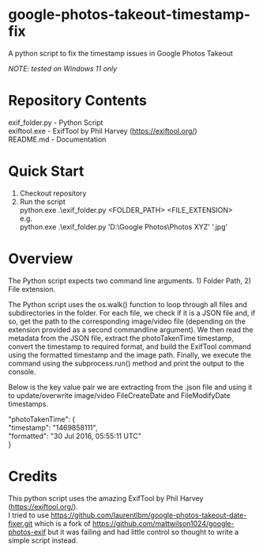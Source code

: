 # google-photos-takeout-timestamp-fix
A python script to fix the timestamp issues in Google Photos Takeout  
  
*NOTE: tested on Windows 11 only*  

# Repository Contents
exif_folder.py - Python Script  
exiftool.exe - ExifTool by Phil Harvey (https://exiftool.org/)  
README.md - Documentation  

# Quick Start
1) Checkout repository  
2) Run the script  
python.exe .\exif_folder.py <FOLDER_PATH> <FILE_EXTENSION>  
e.g.  
python.exe .\exif_folder.py 'D:\Google Photos\Photos XYZ' '.jpg'  

# Overview
The Python script expects two command line arguments. 1) Folder Path, 2) File extension.  
 
The Python script uses the os.walk() function to loop through all files and subdirectories in the folder. For each file, we check if it is a JSON file and, if so, get the path to the corresponding image/video file (depending on the extension provided as a second commandline argument). We then read the metadata from the JSON file, extract the photoTakenTime timestamp, convert the timestamp to required format, and build the ExifTool command using the formatted timestamp and the image path. Finally, we execute the command using the subprocess.run() method and print the output to the console.  
  
Below is the key value pair we are extracting from the .json file and using it to update/overwrite image/video FileCreateDate and FileModifyDate timestamps.  
  
"photoTakenTime": {  
    "timestamp": "1469858111",  
    "formatted": "30 Jul 2016, 05:55:11 UTC"  
}  
 
# Credits
This python script uses the amazing ExifTool by Phil Harvey (https://exiftool.org/).  
I tried to use https://github.com/laurentlbm/google-photos-takeout-date-fixer.git which is a fork of https://github.com/mattwilson1024/google-photos-exif but it was failing and had little control so thought to write a simple script instead. 

